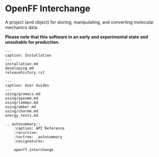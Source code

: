 # OpenFF Interchange

A project (and object) for storing, manipulating, and converting molecular mechanics data.

**Please note that this software in an early and experimental state and unsuitable for production.**

```{toctree}
---
caption: Installation
---
installation.md
developing.md
releasehistory.rst
```

```{toctree}
---
caption: User Guides
---
using/gromacs.md
using/openmm.md
using/lammps.md
using/amber.md
using/charmm.md
energy_tests.md
```

```{eval-rst}
.. autosummary::
    :caption: API Reference
    :recursive:
    :toctree: _autosummary
    :nosignatures:

    openff.interchange
```
